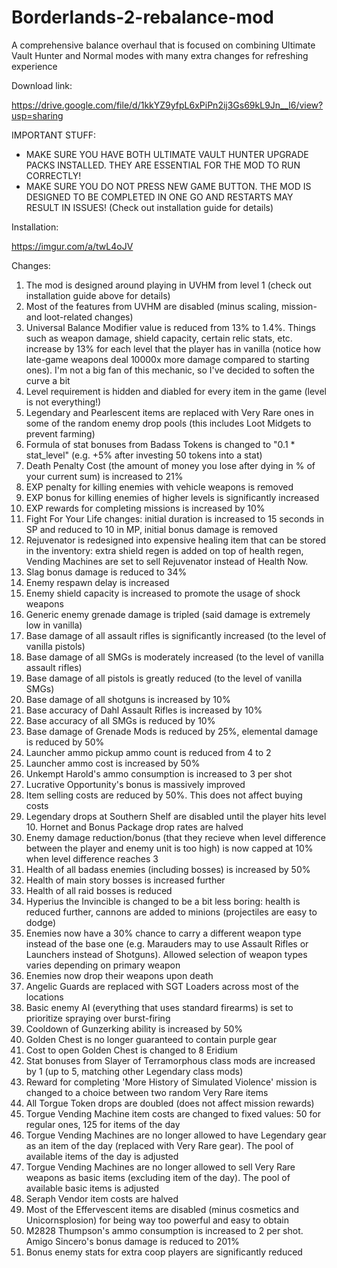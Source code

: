 # Borderlands-2-rebalance-mod
A comprehensive balance overhaul that is focused on combining Ultimate Vault Hunter and Normal modes with many extra changes for refreshing experience

Download link:

https://drive.google.com/file/d/1kkYZ9yfpL6xPiPn2ij3Gs69kL9Jn__l6/view?usp=sharing

IMPORTANT STUFF:

* MAKE SURE YOU HAVE BOTH ULTIMATE VAULT HUNTER UPGRADE PACKS INSTALLED. THEY ARE ESSENTIAL FOR THE MOD TO RUN CORRECTLY!
* MAKE SURE YOU DO NOT PRESS NEW GAME BUTTON. THE MOD IS DESIGNED TO BE COMPLETED IN ONE GO AND RESTARTS MAY RESULT IN ISSUES! (Check out installation guide for details)

Installation:

https://imgur.com/a/twL4oJV

Changes:

1. The mod is designed around playing in UVHM from level 1 (check out installation guide above for details)
2. Most of the features from UVHM are disabled (minus scaling, mission- and loot-related changes)
3. Universal Balance Modifier value is reduced from 13% to 1.4%. Things such as weapon damage, shield capacity, certain relic stats, etc. increase by 13% for each level that the player has in vanilla (notice how late-game weapons deal 10000x more damage compared to starting ones). I'm not a big fan of this mechanic, so I've decided to soften the curve a bit
4. Level requirement is hidden and diabled for every item in the game (level is not everything!)
5. Legendary and Pearlescent items are replaced with Very Rare ones in some of the random enemy drop pools (this includes Loot Midgets to prevent farming)
6. Formula of stat bonuses from Badass Tokens is changed to "0.1 * stat_level" (e.g. +5% after investing 50 tokens into a stat)
7. Death Penalty Cost (the amount of money you lose after dying in % of your current sum) is increased to 21%
8. EXP penalty for killing enemies with vehicle weapons is removed
9. EXP bonus for killing enemies of higher levels is significantly increased
10. EXP rewards for completing missions is increased by 10%
11. Fight For Your Life changes: initial duration is increased to 15 seconds in SP and reduced to 10 in MP, initial bonus damage is removed
12. Rejuvenator is redesigned into expensive healing item that can be stored in the inventory: extra shield regen is added on top of health regen, Vending Machines are set to sell Rejuvenator instead of Health Now.
13. Slag bonus damage is reduced to 34%
14. Enemy respawn delay is increased
15. Enemy shield capacity is increased to promote the usage of shock weapons
16. Generic enemy grenade damage is tripled (said damage is extremely low in vanilla)
17. Base damage of all assault rifles is significantly increased (to the level of vanilla pistols)
18. Base damage of all SMGs is moderately increased (to the level of vanilla assault rifles)
19. Base damage of all pistols is greatly reduced (to the level of vanilla SMGs)
20. Base damage of all shotguns is increased by 10%
21. Base accuracy of Dahl Assault Rifles is increased by 10%
22. Base accuracy of all SMGs is reduced by 10%
23. Base damage of Grenade Mods is reduced by 25%, elemental damage is reduced by 50%
24. Launcher ammo pickup ammo count is reduced from 4 to 2
25. Launcher ammo cost is increased by 50%
26. Unkempt Harold's ammo consumption is increased to 3 per shot
27. Lucrative Opportunity's bonus is massively improved
28. Item selling costs are reduced by 50%. This does not affect buying costs
29. Legendary drops at Southern Shelf are disabled until the player hits level 10. Hornet and Bonus Package drop rates are halved
30. Enemy damage reduction/bonus (that they recieve when level difference between the player and enemy unit is too high) is now capped at 10% when level difference reaches 3
31. Health of all badass enemies (including bosses) is increased by 50%
32. Health of main story bosses is increased further 
33. Health of all raid bosses is reduced
34. Hyperius the Invincible is changed to be a bit less boring: health is reduced further, cannons are added to minions (projectiles are easy to dodge)
35. Enemies now have a 30% chance to carry a different weapon type instead of the base one (e.g. Marauders may to use Assault Rifles or Launchers instead of Shotguns). Allowed selection of weapon types varies depending on primary weapon
36. Enemies now drop their weapons upon death
37. Angelic Guards are replaced with SGT Loaders across most of the locations
38. Basic enemy AI (everything that uses standard firearms) is set to prioritize spraying over burst-firing
39. Cooldown of Gunzerking ability is increased by 50%
40. Golden Chest is no longer guaranteed to contain purple gear
41. Cost to open Golden Chest is changed to 8 Eridium
42. Stat bonuses from Slayer of Terramorphous class mods are increased by 1 (up to 5, matching other Legendary class mods)
43. Reward for completing 'More History of Simulated Violence' mission is changed to a choice between two random Very Rare items
44. All Torgue Token drops are doubled (does not affect mission rewards)
45. Torgue Vending Machine item costs are changed to fixed values: 50 for regular ones, 125 for items of the day
46. Torgue Vending Machines are no longer allowed to have Legendary gear as an item of the day (replaced with Very Rare gear). The pool of available items of the day is adjusted
47. Torgue Vending Machines are no longer allowed to sell Very Rare weapons as basic items (excluding item of the day). The pool of available basic items is adjusted
48. Seraph Vendor item costs are halved
49. Most of the Effervescent items are disabled (minus cosmetics and Unicornsplosion) for being way too powerful and easy to obtain
50. M2828 Thumpson's ammo consumption is increased to 2 per shot. Amigo Sincero's bonus damage is reduced to 201%
51. Bonus enemy stats for extra coop players are significantly reduced
